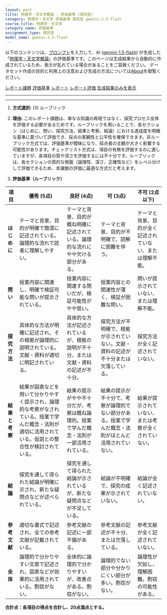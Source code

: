 ```yaml
---
layout: post
title: 物理学・天文学概論 - 評価基準 (探究型)
category: 物理学・天文学 評価基準 探究型 gemini-1.5-flash
course_title: 物理学・天文学
category_name: 評価基準
assignment_type: 探究型
model_name: gemini-1.5-flash
---
```


以下のコンテンツは、[プロンプト](http://127.0.0.1:8000/generated/物理学・天文学/gemini-1.5-flash/prompt_評価基準-探究型.md)を入力して、AI ([gemini-1.5-flash](contents/gemini-1.5-flash)) が生成した「[物理学・天文学概論](/contents/物理学・天文学/)」の評価基準です。このページは生成結果から自動的に作成されているため、表示が乱れている場合があることをご容赦ください。
データセット作成の目的と利用上の注意および生成の方法については[About](/About)を御覧ください。

[レポート課題](../レポート課題-探究型)
[評価基準](../評価基準-探究型)
[レポート](../レポート-探究型)
[レポート評価](../レポート評価-探究型)
[生成結果のみを表示](http://127.0.0.1:8000/generated/物理学・天文学/gemini-1.5-flash/評価基準-探究型.md)
  

***
***
  
1. **方式選択:** (3) ルーブリック

2. **理由:** このレポート課題は、単なる知識の再現ではなく、探究プロセス全体を評価する必要があるためです。ルーブリックを用いることで、各セクション（はじめに、問い、探究方法、結果と考察、結論）における達成度を明確な基準に基づいて評価でき、採点の客観性と公平性を確保できます。非ルーブリック方式では、評価基準が曖昧になり、採点者の主観が大きく影響する可能性があります。チェックリスト方式は、項目の有無を評価するのに適していますが、各項目の質や深さを評価するには不十分です。ルーブリックは、各セクションの質的な側面（論理性、深さ、正確性など）をレベル分けして評価できるため、本課題の評価に最適な方式だと考えます。


3. **評価基準（ルーブリック）**

| 項目          | 優秀 (5点)                                                                     | 良好 (4点)                                                                   | 可 (3点)                                                                     | 不可 (2点以下)                                                              |
|---------------|-----------------------------------------------------------------------------|----------------------------------------------------------------------------|-----------------------------------------------------------------------------|-------------------------------------------------------------------------------|
| **はじめに**   | テーマと背景、目的が明確で簡潔に記述されている。論理的な流れで読者に理解しやすい。 | テーマと背景、目的が概ね明確に記述されている。論理的な流れにやや欠ける部分がある。 | テーマと背景、目的が不明確で、読解に困難を伴う。                               | テーマと背景、目的が全く記述されていない、または理解不能。                         |
| **問い**       | 授業内容に関連し、明確で検証可能な問いが提示されている。                               | 授業内容に関連する問いだが、検証可能性がやや低い。                             | 授業内容との関連性が薄く、検証が困難な問い。                                   | 問いが提示されていない、または理解不能。                                     |
| **探究方法**   | 具体的な方法が明確に記述され、その根拠が論理的に説明されている。文献・資料が適切に明記されている。 | 具体的な方法が記述されているが、根拠の説明が不十分、または文献・資料の記述が不十分。 | 探究方法が不明確で、根拠が示されていない。文献・資料の記述が不十分または欠落している。 | 探究方法が全く記述されていない。                                               |
| **結果と考察** | 結果が図表などを用いて分かりやすく提示され、論理的な考察がなされている。授業で学んだ概念・法則が適切に活用されている。仮説との整合性が検討されている。 | 結果の提示がやや不十分だが、考察は概ね論理的。授業で学んだ概念・法則が一部活用されている。 | 結果の提示が不十分で、考察が論理的でない部分がある。授業で学んだ概念・法則がほとんど活用されていない。 | 結果が提示されていない、または考察が全くされていない。                             |
| **結論**       | 探究を通して得られた結論が明確に示され、新たな疑問点などが述べられている。          | 探究を通して得られた結論が示されているが、新たな疑問点などが不足している。        | 結論が不明確で、探究の成果が示されていない。                                   | 結論が全く記述されていない。                                               |
| **参考文献**  | 適切な書式で記述され、全ての参考文献が記載されている。                             | 参考文献の記述に一部不備がある。                                           | 参考文献の記述が不十分、または欠落している。                                   | 参考文献が全く記述されていない。                                               |
| **全体**       | 論理的で分かりやすい文章で記述され、図表などが効果的に活用されている。剽窃がない。     | 全体的に論理的で分かりやすいが、改善点がある。剽窃がない。                     | 論理的でない部分や分かりにくい部分が多い。剽窃がない。                           | 論理性が欠如し、理解困難。剽窃の可能性がある。                               |


**合計点：各項目の得点を合計し、20点満点とする。**
